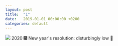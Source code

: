 ```yaml
---
layout: post
title:  "1"
date:   2019-01-01 00:00:00 +0200
categories: default
---
```

<img src="{{ site.url }}/assets/content/tCJi1lma.png"/>
2020 🎆 New year's resolution: disturbingly low 👾